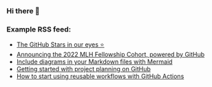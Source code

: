 ### Hi there 👋

### Example RSS feed:

<!--START_SECTION:feed-->
* [The GitHub Stars in our eyes ⭐️](https:&#x2F;&#x2F;github.blog&#x2F;2022-02-15-the-github-stars-in-our-eyes&#x2F;)
* [Announcing the 2022 MLH Fellowship Cohort, powered by GitHub](https:&#x2F;&#x2F;github.blog&#x2F;2022-02-15-announcing-2022-mlh-fellowship-cohort-powered-by-github&#x2F;)
* [Include diagrams in your Markdown files with Mermaid](https:&#x2F;&#x2F;github.blog&#x2F;2022-02-14-include-diagrams-markdown-files-mermaid&#x2F;)
* [Getting started with project planning on GitHub](https:&#x2F;&#x2F;github.blog&#x2F;2022-02-11-getting-started-with-project-planning-on-github&#x2F;)
* [How to start using reusable workflows with GitHub Actions](https:&#x2F;&#x2F;github.blog&#x2F;2022-02-10-using-reusable-workflows-github-actions&#x2F;)
<!--END_SECTION:feed-->
